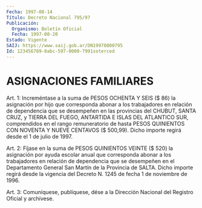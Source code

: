 ```yaml
---
Fecha: 1997-08-14
Título: Decreto Nacional 795/97
Publicación:
  Organismo: Boletín Oficial
  Fecha: 1997-08-20
Estado: Vigente
SAIJ: https://www.saij.gob.ar/DN19970000795
Id: 123456789-0abc-597-0000-7991soterced
---
```

# ASIGNACIONES FAMILIARES

<a id="1"></a>
Art. 1: Increméntase a la suma de PESOS OCHENTA  Y SEIS ($ 86) la asignación por hijo que corresponda abonar a los trabajadores en relación  de  dependencia  que se desempeñen en las provincias  del CHUBUT, SANTA CRUZ, y TIERRA  DEL  FUEGO,  ANTARTIDA  E  ISLAS  DEL ATLANTICO  SUR,  comprendidos  en  el  rango remuneratorio de hasta PESOS  QUINIENTOS CON NOVENTA Y NUEVE CENTAVOS  ($  500,99).  Dicho importe regirá desde el 1 de julio de 1997.

<a id="2"></a>
Art. 2:  Fíjase  en  la suma de PESOS QUINIENTOS VEINTE ($ 520) la asignación por ayuda escolar  anual  que  corresponda  abonar a los trabajadores  en  relación de dependencia que se desempeñen  en  el Departamento General  San  Martín  de  la Provincia de SALTA. Dicho importe regirá desde la vigencia del Decreto N. 1245 de fecha 1 de noviembre de 1996.

<a id="3"></a>
Art. 3: Comuníquese, publíquese, dése a la Dirección  Nacional del Registro Oficial y archívese.